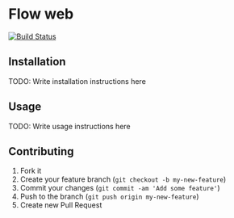 
# Flow web

[![Build Status](https://travis-ci.org/seiji/flow_web.png?branch=master)](https://travis-ci.org/seiji/flow_web)

## Installation

TODO: Write installation instructions here

## Usage

TODO: Write usage instructions here

## Contributing

1. Fork it
2. Create your feature branch (`git checkout -b my-new-feature`)
3. Commit your changes (`git commit -am 'Add some feature'`)
4. Push to the branch (`git push origin my-new-feature`)
5. Create new Pull Request
